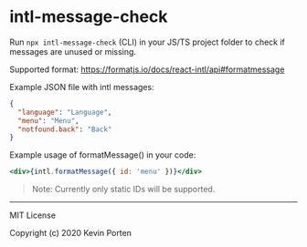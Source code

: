 # intl-message-check

Run `npx intl-message-check` (CLI) in your JS/TS project folder to check if messages are unused or missing.

Supported format: https://formatjs.io/docs/react-intl/api#formatmessage

Example JSON file with intl messages:

```json
{
  "language": "Language",
  "menu": "Menu",
  "notfound.back": "Back"
}
```

Example usage of formatMessage() in your code:

```jsx
<div>{intl.formatMessage({ id: 'menu' })}</div>
```

> Note: Currently only static IDs will be supported.

---

MIT License

Copyright (c) 2020 Kevin Porten
